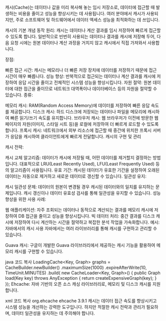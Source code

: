캐시(Cache)는 데이터나 값을 미리 복사해 놓는 임시 저장소로, 데이터에 접근할 때 발생하는 비용을 줄이고 성능을 향상시키는 데 사용됩니다. 여러 분야에서 캐시가 사용되지만, 주로 소프트웨어 및 하드웨어에서 데이터 액세스 성능을 최적화하는 데 쓰입니다.

캐시의 기본 개념
동작 원리: 캐시는 데이터나 계산 결과를 임시 저장하여 빠르게 접근할 수 있도록 합니다. 일반적으로 빈번히 사용되는 데이터나 결과를 캐시에 저장해 두어, 다음 요청 시에는 원본 데이터나 계산 과정을 거치지 않고 캐시에서 직접 가져와서 사용합니다.

장점:


빠른 접근 시간: 캐시는 메모리나 더 빠른 저장 장치에 데이터를 저장하기 때문에 접근 시간이 매우 빠릅니다.
성능 향상: 반복적으로 접근되는 데이터나 계산 결과를 캐시에 저장하여 응답 시간을 줄이고 전체적인 시스템 성능을 향상시킵니다.
자원 절약: 원본 데이터에 대한 접근을 줄이므로 네트워크 대역폭이나 데이터베이스 등의 자원을 절약할 수 있습니다.
종류:

메모리 캐시: RAM(Random Access Memory)에 데이터를 저장하여 빠른 응답 속도를 제공합니다.
디스크 캐시: 하드 디스크에 저장되는 데이터나 파일을 메모리에 캐시하여 빠른 읽기/쓰기 속도를 유지합니다.
브라우저 캐시: 웹 브라우저가 이전에 방문한 웹페이지의 자원(이미지, 스타일 시트 등)을 로컬에 저장하여 더 빠르게 로드할 수 있도록 합니다.
프록시 캐시: 네트워크에서 외부 리소스에 접근할 때 중간에 위치한 프록시 서버가 응답을 캐시하여 클라이언트에게 빠르게 전달합니다.
캐시의 구현 및 관리

캐시 전략:

캐시 교체 알고리즘: 데이터가 캐시에 저장될 때, 어떤 데이터를 제거할지 결정하는 방법입니다. 대표적으로 LRU(Least Recently Used), LFU(Least Frequently Used) 등의 알고리즘이 사용됩니다.
유효 기간: 캐시된 데이터가 유효한 기간을 설정하여 오래된 데이터는 자동으로 제거하고 새로운 데이터로 갱신할 수 있습니다.
일관성 유지:


캐시 일관성 문제: 데이터의 원본이 변경될 경우 캐시된 데이터와의 일치를 유지하는 문제입니다. 캐시 갱신이나 데이터 유효성 검사를 통해 일관성을 유지할 수 있습니다.
성능 향상을 위한 사용 사례:

웹 애플리케이션: 자주 조회되는 데이터나 동적으로 계산되는 결과를 메모리 캐시에 저장하여 DB 접근을 줄이고 성능을 향상시킵니다.
빅 데이터 처리: 중간 결과를 디스크 캐시에 저장하여 다시 계산하는 시간을 절약하고 복잡한 분석 작업을 가속화합니다.
예시: 자바에서의 캐시 사용
자바에서는 여러 라이브러리를 통해 캐시를 구현하고 관리할 수 있습니다.

Guava 캐시: 구글이 개발한 Guava 라이브러리에서 제공하는 캐시 기능을 활용하여 메모리 캐시를 구현할 수 있습니다.

java
코드 복사
LoadingCache<Key, Graph> graphs = CacheBuilder.newBuilder()
.maximumSize(1000)
.expireAfterWrite(10, TimeUnit.MINUTES)
.build(
new CacheLoader<Key, Graph>() {
public Graph load(Key key) throws AnyException {
return createExpensiveGraph(key);
}
});
Ehcache: 자바 기반의 오픈 소스 캐싱 라이브러리로, 메모리 및 디스크 캐시를 지원합니다.

xml
코드 복사
<dependency>
<groupId>org.ehcache</groupId>
<artifactId>ehcache</artifactId>
<version>3.9.1</version>
</dependency>
캐시는 데이터 접근 속도를 향상시키고 시스템 성능을 개선하는 강력한 도구입니다. 하지만 적절한 캐시 전략과 관리가 필요하며, 데이터 일관성을 유지하는 데 주의해야 합니다.






